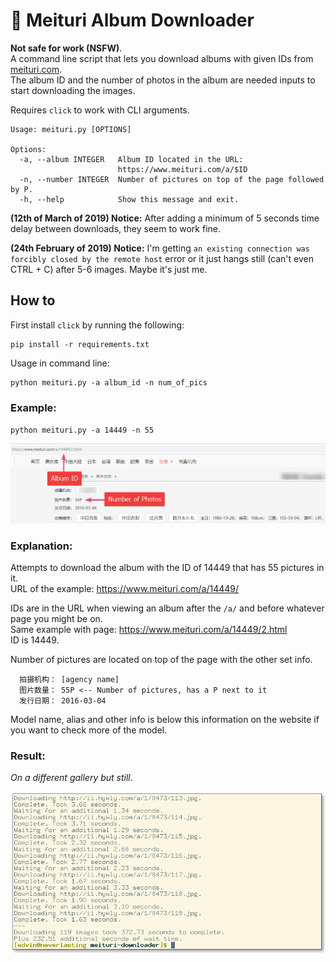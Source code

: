 # :ribbon: Meituri Album Downloader

**Not safe for work (NSFW)**.  
A command line script that lets you download albums with given IDs from [meituri.com](https://www.meituri.com/).  
The album ID and the number of photos in the album are needed inputs to start downloading the images.


Requires `click` to work with CLI arguments.  
```
Usage: meituri.py [OPTIONS]

Options:
  -a, --album INTEGER   Album ID located in the URL:
                        https://www.meituri.com/a/$ID
  -n, --number INTEGER  Number of pictures on top of the page followed by P.
  -h, --help            Show this message and exit.
```

**(12th of March of 2019) Notice:** After adding a minimum of 5 seconds time delay between downloads, they seem to work fine.

**(24th February of 2019) Notice:** I'm getting `an existing connection was forcibly closed by the remote host` error or it just hangs still (can't even CTRL + C) after 5-6 images. Maybe it's just me.

## How to

First install `click` by running the following:

```
pip install -r requirements.txt
```

Usage in command line:

```
python meituri.py -a album_id -n num_of_pics
```

### Example:
`python meituri.py -a 14449 -n 55`

![](extras/screenshot_site.png)

### Explanation:
Attempts to download the album with the ID of 14449 that has 55 pictures in it.  
URL of the example: https://www.meituri.com/a/14449/

IDs are in the URL when viewing an album after the `/a/` and before whatever page you might be on.  
Same example with page:	https://www.meituri.com/a/14449/2.html  
ID is 14449.

Number of pictures are located on top of the page with the other set info.
```
  拍摄机构： [agency name]
  图片数量： 55P <-- Number of pictures, has a P next to it
  发行日期： 2016-03-04
```
Model name, alias and other info is below this information on the website if you want to check more of the model.

### Result:

_On a different gallery but still_.

![](extras/screenshot_urxvt.png)
